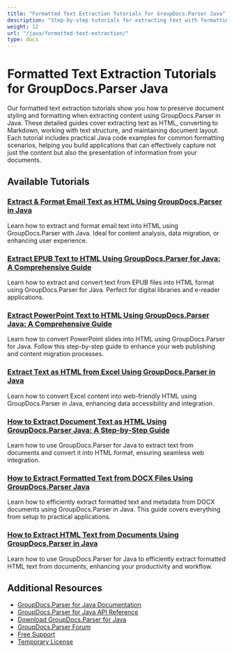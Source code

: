 ```yaml
---
title: "Formatted Text Extraction Tutorials for GroupDocs.Parser Java"
description: "Step-by-step tutorials for extracting text with formatting in HTML, Markdown, and other formats using GroupDocs.Parser for Java."
weight: 12
url: "/java/formatted-text-extraction/"
type: docs
---
```

# Formatted Text Extraction Tutorials for GroupDocs.Parser Java

Our formatted text extraction tutorials show you how to preserve document styling and formatting when extracting content using GroupDocs.Parser in Java. These detailed guides cover extracting text as HTML, converting to Markdown, working with text structure, and maintaining document layout. Each tutorial includes practical Java code examples for common formatting scenarios, helping you build applications that can effectively capture not just the content but also the presentation of information from your documents.

## Available Tutorials

### [Extract & Format Email Text as HTML Using GroupDocs.Parser in Java](./groupdocs-parser-java-email-html-extraction/)
Learn how to extract and format email text into HTML using GroupDocs.Parser with Java. Ideal for content analysis, data migration, or enhancing user experience.

### [Extract EPUB Text to HTML Using GroupDocs.Parser for Java&#58; A Comprehensive Guide](./extract-epub-text-to-html-groupdocs-parser-java/)
Learn how to extract and convert text from EPUB files into HTML format using GroupDocs.Parser for Java. Perfect for digital libraries and e-reader applications.

### [Extract PowerPoint Text to HTML Using GroupDocs.Parser Java&#58; A Comprehensive Guide](./extract-powerpoint-text-html-groupdocs-parser-java/)
Learn how to convert PowerPoint slides into HTML using GroupDocs.Parser for Java. Follow this step-by-step guide to enhance your web publishing and content migration processes.

### [Extract Text as HTML from Excel Using GroupDocs.Parser in Java](./extract-text-html-excel-groupdocs-parser-java/)
Learn how to convert Excel content into web-friendly HTML using GroupDocs.Parser in Java, enhancing data accessibility and integration.

### [How to Extract Document Text as HTML Using GroupDocs.Parser Java&#58; A Step-by-Step Guide](./extract-document-text-as-html-groupdocs-parser-java/)
Learn how to use GroupDocs.Parser for Java to extract text from documents and convert it into HTML format, ensuring seamless web integration.

### [How to Extract Formatted Text from DOCX Files Using GroupDocs.Parser Java](./extract-formatted-text-groupdocs-parser-java/)
Learn how to efficiently extract formatted text and metadata from DOCX documents using GroupDocs.Parser in Java. This guide covers everything from setup to practical applications.

### [How to Extract HTML Text from Documents Using GroupDocs.Parser in Java](./groupdocs-parser-java-extract-html-text/)
Learn how to use GroupDocs.Parser for Java to efficiently extract formatted HTML text from documents, enhancing your productivity and workflow.

## Additional Resources

- [GroupDocs.Parser for Java Documentation](https://docs.groupdocs.com/parser/java/)
- [GroupDocs.Parser for Java API Reference](https://reference.groupdocs.com/parser/java/)
- [Download GroupDocs.Parser for Java](https://releases.groupdocs.com/parser/java/)
- [GroupDocs.Parser Forum](https://forum.groupdocs.com/c/parser)
- [Free Support](https://forum.groupdocs.com/)
- [Temporary License](https://purchase.groupdocs.com/temporary-license/)
